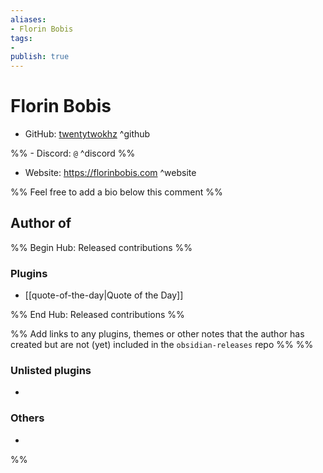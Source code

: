 ```yaml
---
aliases:
- Florin Bobis
tags: 
- 
publish: true
---
```


# Florin Bobis

- GitHub: [twentytwokhz](https://github.com/twentytwokhz/) ^github

%% - Discord: `@` ^discord %%

- Website: <https://florinbobis.com> ^website

<!-- - [[Publish sites|Publish site]]: ^publish -->

%% Feel free to add a bio below this comment %%


## Author of

%% Begin Hub: Released contributions %%
### Plugins
- [[quote-of-the-day|Quote of the Day]]

%% End Hub: Released contributions %%

%% Add links to any plugins, themes or other notes that the author has created but are not (yet) included in the `obsidian-releases` repo %%
%%
### Unlisted plugins

- 

### Others

- 
%%

<!--
## Sponsor this author

- [[GitHub sponsors]]: [Sponsor @twentytwokhz on GitHub Sponsors](https://github.com/sponsors/twentytwokhz) ^github-sponsor
- [[Buy me a coffee]]: ^buy-me-a-coffee
- [[PayPal]]: ^paypal
- [[Patreon]]: ^patreon

-->

<!--
## Follow this author

- [[YouTube Channels|On YouTube]]: ^youtube
- Twitter: ^twitter
- ...
-->